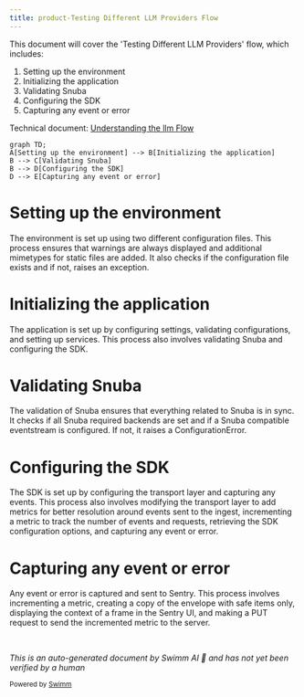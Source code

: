 ```yaml
---
title: product-Testing Different LLM Providers Flow
---
```

This document will cover the 'Testing Different LLM Providers' flow, which includes:

1. Setting up the environment
2. Initializing the application
3. Validating Snuba
4. Configuring the SDK
5. Capturing any event or error

Technical document: <SwmLink doc-title="Understanding the llm Flow">[Understanding the llm Flow](/.swm/understanding-the-llm-flow.0rg8ue1s.sw.md)</SwmLink>

```mermaid
graph TD;
A[Setting up the environment] --> B[Initializing the application]
B --> C[Validating Snuba]
B --> D[Configuring the SDK]
D --> E[Capturing any event or error]
```

# Setting up the environment

The environment is set up using two different configuration files. This process ensures that warnings are always displayed and additional mimetypes for static files are added. It also checks if the configuration file exists and if not, raises an exception.

# Initializing the application

The application is set up by configuring settings, validating configurations, and setting up services. This process also involves validating Snuba and configuring the SDK.

# Validating Snuba

The validation of Snuba ensures that everything related to Snuba is in sync. It checks if all Snuba required backends are set and if a Snuba compatible eventstream is configured. If not, it raises a ConfigurationError.

# Configuring the SDK

The SDK is set up by configuring the transport layer and capturing any events. This process also involves modifying the transport layer to add metrics for better resolution around events sent to the ingest, incrementing a metric to track the number of events and requests, retrieving the SDK configuration options, and capturing any event or error.

# Capturing any event or error

Any event or error is captured and sent to Sentry. This process involves incrementing a metric, creating a copy of the envelope with safe items only, displaying the context of a frame in the Sentry UI, and making a PUT request to send the incremented metric to the server.

&nbsp;

*This is an auto-generated document by Swimm AI 🌊 and has not yet been verified by a human*

<SwmMeta version="3.0.0" repo-id="Z2l0aHViJTNBJTNBc2VudHJ5LWRlbW8lM0ElM0FTd2ltbS1EZW1v" repo-name="sentry-demo" doc-type="product-flows"><sup>Powered by [Swimm](/)</sup></SwmMeta>
